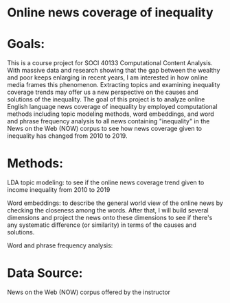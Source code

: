 # Online news coverage of inequality

# Goals: 

This is a course project for SOCI 40133 Computational Content Analysis. With massive data and research showing that the gap between the wealthy and poor keeps enlarging in recent years, I am interested in how online media frames this phenomenon. Extracting topics and examining inequality coverage trends may offer us a new perspective on the causes and solutions of the inequality. The goal of this project is to analyze online English language news coverage of inequality by employed computational methods including topic modeling methods, word embeddings, and word and phrase frequency analysis to all news containing "inequality" in the News on the Web (NOW) corpus to see how news coverage given to inequality has changed from 2010 to 2019.

# Methods: 

LDA topic modeling: to see if the online news coverage trend given to income inequality from 2010 to 2019
    
Word embeddings: to describe the general world view of the online news by checking the closeness among the words. After that, I will build several dimensions and project the news onto these dimensions to see if there's any systematic difference (or similarity) in terms of the causes and solutions.

Word and phrase frequency analysis: 

# Data Source:

News on the Web (NOW) corpus offered by the instructor
